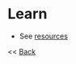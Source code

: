 # Learn

- See [resources](https://github.com/eneskutlay/next-notion-blog#readme)

<< [Back](https://github.com/eneskutlay/next-notion-blog)